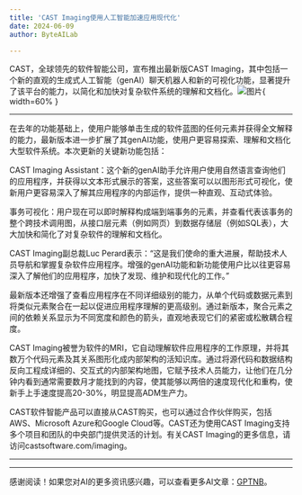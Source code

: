 ```yaml
---
title: 'CAST Imaging使用人工智能加速应用现代化'
date: 2024-06-09
author: ByteAILab

---
```


CAST，全球领先的软件智能公司，宣布推出最新版CAST Imaging，其中包括一个新的直观的生成式人工智能（genAI）聊天机器人和新的可视化功能，显著提升了该平台的能力，以简化和加快对复杂软件系统的理解和文档化。![图片](https://ai-techpark.com/wp-content/uploads/2024/06/CAST-960x540.jpg){ width=60% }

---


在去年的功能基础上，使用户能够单击生成的软件蓝图的任何元素并获得全文解释的能力，最新版本进一步扩展了其genAI功能，使用户更容易探索、理解和文档化大型软件系统。本次更新的关键新功能包括：

CAST Imaging Assistant：这个新的genAI助手允许用户使用自然语言查询他们的应用程序，并获得以文本形式展示的答案，这些答案可以以图形形式可视化，使新用户更容易深入了解其应用程序的内部运作，提供一种直观、互动式体验。

事务可视化：用户现在可以即时解释构成端到端事务的元素，并查看代表该事务的整个跨技术调用图，从接口层元素（例如网页）到数据存储层（例如SQL表），大大加快和简化了对复杂软件的理解和文档化。

CAST Imaging副总裁Luc Perard表示：“这是我们使命的重大进展，帮助技术人员导航和掌握复杂软件应用程序。增强的genAI功能和新功能使用户比以往更容易深入了解他们的应用程序，加快了发现、维护和现代化的工作。”

最新版本还增强了查看应用程序在不同详细级别的能力，从单个代码或数据元素到将类似元素聚合在一起以促进应用程序理解的更高级别。通过新版本，聚合元素之间的依赖关系显示为不同宽度和颜色的箭头，直观地表现它们的紧密或松散耦合程度。

CAST Imaging被誉为软件的MRI，它自动理解软件应用程序的工作原理，并将其数万个代码元素及其关系图形化成内部架构的活知识库。通过将源代码和数据结构反向工程成详细的、交互式的内部架构地图，它赋予技术人员能力，让他们在几分钟内看到通常需要数月才能找到的内容，使其能够以两倍的速度现代化和重构，使新手上手速度提高20-30%，明显提高ADM生产力。

CAST软件智能产品可以直接从CAST购买，也可以通过合作伙伴购买，包括AWS、Microsoft Azure和Google Cloud等。CAST还为使用CAST Imaging支持多个项目和团队的中央部门提供灵活的计划。有关CAST Imaging的更多信息，请访问castsoftware.com/imaging。

---
---
感谢阅读！如果您对AI的更多资讯感兴趣，可以查看更多AI文章：[GPTNB](https://gptnb.com)。